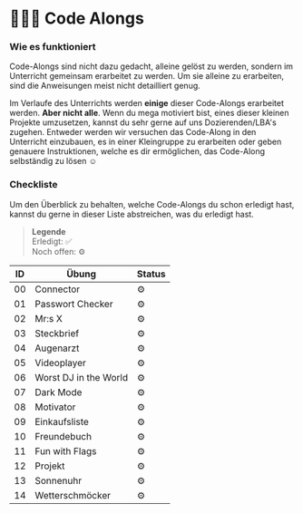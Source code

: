 # 🧑🏽‍🏫 Code Alongs

### Wie es funktioniert
Code-Alongs sind nicht dazu gedacht, alleine gelöst zu werden, sondern im Unterricht gemeinsam erarbeitet zu werden. Um sie alleine zu erarbeiten, sind die Anweisungen meist nicht detailliert genug.

Im Verlaufe des Unterrichts werden **einige** dieser Code-Alongs erarbeitet werden. **Aber nicht alle**. Wenn du mega motiviert bist, eines dieser kleinen Projekte umzusetzen, kannst du sehr gerne auf uns Dozierenden/LBA's zugehen. Entweder werden wir versuchen das Code-Along in den Unterricht einzubauen, es in einer Kleingruppe zu erarbeiten oder geben genauere Instruktionen, welche es dir ermöglichen, das Code-Along selbständig zu lösen ☺️

### Checkliste
Um den Überblick zu behalten, welche Code-Alongs du schon erledigt hast, kannst du gerne in dieser Liste abstreichen, was du erledigt hast.

> **Legende**<br>
> Erledigt: ✅<br>
> Noch offen: ⚙️

| ID | Übung                 | Status |
|----|-----------------------|--------|
| 00 | Connector             | ⚙️     |
| 01 | Passwort Checker      | ⚙️     |
| 02 | Mr:s X                | ⚙️     |
| 03 | Steckbrief            | ⚙️     |
| 04 | Augenarzt             | ⚙️     |
| 05 | Videoplayer           | ⚙️     |
| 06 | Worst DJ in the World | ⚙️     |
| 07 | Dark Mode             | ⚙️     |
| 08 | Motivator             | ⚙️     |
| 09 | Einkaufsliste         | ⚙️     |
| 10 | Freundebuch           | ⚙️     |
| 11 | Fun with Flags        | ⚙️     |
| 12 | Projekt               | ⚙️     |
| 13 | Sonnenuhr             | ⚙️     |
| 14 | Wetterschmöcker       | ⚙️     |
